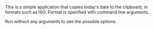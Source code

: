 This is a simple application that copies today's date to the clipboard, in formats such as ISO. Format is specified with command line arguments.

Run without any arguments to see the possible options.

